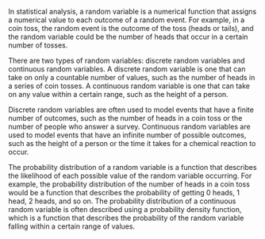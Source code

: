 In statistical analysis, a random variable is a numerical function that assigns a numerical value to each outcome of a
random event. For example, in a coin toss, the random event is the outcome of the toss (heads or tails), and the random
variable could be the number of heads that occur in a certain number of tosses.

There are two types of random variables: discrete random variables and continuous random variables. A discrete random
variable is one that can take on only a countable number of values, such as the number of heads in a series of coin
tosses. A continuous random variable is one that can take on any value within a certain range, such as the height of a
person.

Discrete random variables are often used to model events that have a finite number of outcomes, such as the number of
heads in a coin toss or the number of people who answer a survey. Continuous random variables are used to model events
that have an infinite number of possible outcomes, such as the height of a person or the time it takes for a chemical
reaction to occur.

The probability distribution of a random variable is a function that describes the likelihood of each possible value of
the random variable occurring. For example, the probability distribution of the number of heads in a coin toss would be
a function that describes the probability of getting 0 heads, 1 head, 2 heads, and so on. The probability distribution
of a continuous random variable is often described using a probability density function, which is a function that
describes the probability of the random variable falling within a certain range of values.